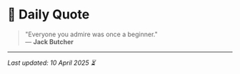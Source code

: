 # 📜 Daily Quote

> "Everyone you admire was once a beginner."  
> — **Jack Butcher**

---

_Last updated: 10 April 2025 ⏳_
